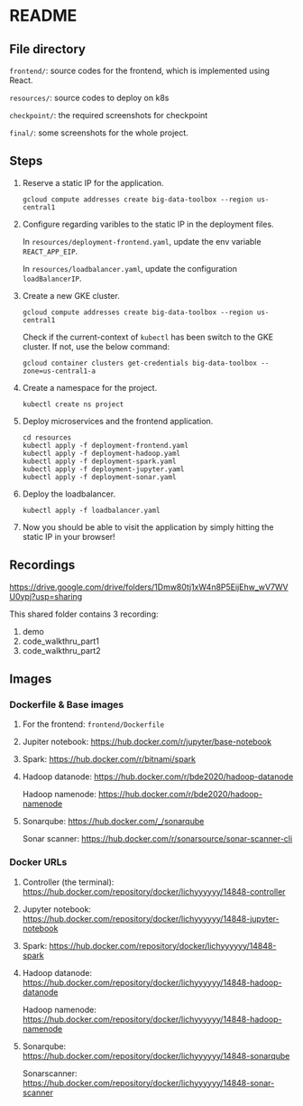 # README



## File directory

```frontend/```: source codes for the frontend, which is implemented using React.

```resources/```: source codes to deploy on k8s

```checkpoint/```: the required screenshots for checkpoint

`final/`: some screenshots for the whole project.



## Steps

1. Reserve a static IP for the application.

   ```
   gcloud compute addresses create big-data-toolbox --region us-central1
   ```

2. Configure regarding varibles to the static IP in the deployment files.

   In `resources/deployment-frontend.yaml`, update the env variable `REACT_APP_EIP`.

   In `resources/loadbalancer.yaml`, update the configuration  `loadBalancerIP`.

3. Create a new GKE cluster.

   ```
   gcloud compute addresses create big-data-toolbox --region us-central1
   ```

   Check if the current-context of `kubectl` has been switch to the GKE cluster. If not, use the below command: 

   ```
   gcloud container clusters get-credentials big-data-toolbox --zone=us-central1-a
   ```

4. Create a namespace for the project.

   ```shell
   kubectl create ns project
   ```

5. Deploy microservices and the frontend application.

   ```shell
   cd resources
   kubectl apply -f deployment-frontend.yaml
   kubectl apply -f deployment-hadoop.yaml
   kubectl apply -f deployment-spark.yaml
   kubectl apply -f deployment-jupyter.yaml
   kubectl apply -f deployment-sonar.yaml
   ```

6. Deploy the loadbalancer.

   ```
   kubectl apply -f loadbalancer.yaml
   ```

7. Now you should be able to visit the application by simply hitting the static IP in your browser!



## Recordings

https://drive.google.com/drive/folders/1Dmw80tj1xW4n8P5EijEhw_wV7WVU0ypj?usp=sharing

This shared folder contains 3 recording:

1. demo
2. code_walkthru_part1
3. code_walkthru_part2



## Images

### Dockerfile & Base images

1. For the frontend: ```frontend/Dockerfile```

2. Jupiter notebook: https://hub.docker.com/r/jupyter/base-notebook

3. Spark: https://hub.docker.com/r/bitnami/spark

4. Hadoop datanode: https://hub.docker.com/r/bde2020/hadoop-datanode 

   Hadoop namenode: https://hub.docker.com/r/bde2020/hadoop-namenode

5. Sonarqube: https://hub.docker.com/_/sonarqube

   Sonar scanner: https://hub.docker.com/r/sonarsource/sonar-scanner-cli



### Docker URLs

1. Controller (the terminal): https://hub.docker.com/repository/docker/lichyyyyyy/14848-controller

2. Jupyter notebook: https://hub.docker.com/repository/docker/lichyyyyyy/14848-jupyter-notebook

3. Spark: https://hub.docker.com/repository/docker/lichyyyyyy/14848-spark

4. Hadoop datanode: https://hub.docker.com/repository/docker/lichyyyyyy/14848-hadoop-datanode

   Hadoop namenode: https://hub.docker.com/repository/docker/lichyyyyyy/14848-hadoop-namenode

5. Sonarqube: https://hub.docker.com/repository/docker/lichyyyyyy/14848-sonarqube

   Sonarscanner: https://hub.docker.com/repository/docker/lichyyyyyy/14848-sonar-scanner




